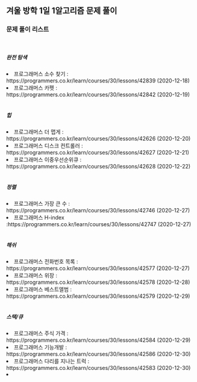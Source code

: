 <h2>겨울 방학 1일 1알고리즘 문제 풀이</h2>

<h3>문제 풀이 리스트</h3>
<br>
<h5>완전 탐색</h5>
<li>프로그래머스 소수 찾기 : https://programmers.co.kr/learn/courses/30/lessons/42839 (2020-12-18)</li>
<li>프로그래머스 카펫 : https://programmers.co.kr/learn/courses/30/lessons/42842 (2020-12-19)</li>
<br>
<h5>힙</h5>
<li>프로그래머스 더 맵게 : https://programmers.co.kr/learn/courses/30/lessons/42626 (2020-12-20)</li>
<li>프로그래머스 디스크 컨트롤러 : https://programmers.co.kr/learn/courses/30/lessons/42627 (2020-12-21)</li>
<li>프로그래머스 이중우선순위큐 : https://programmers.co.kr/learn/courses/30/lessons/42628 (2020-12-22)</li>
<br>
<h5>정렬 </h5>
<li>프로그래머스 가장 큰 수 : https://programmers.co.kr/learn/courses/30/lessons/42746 (2020-12-27)</li>
<li>프로그래머스 H-index :https://programmers.co.kr/learn/courses/30/lessons/42747 (2020-12-27)</li>
<br>
<h5>해쉬 </h5>
<li>프로그래머스 전화번호 목록 : https://programmers.co.kr/learn/courses/30/lessons/42577 (2020-12-27)</li>
<li>프로그래머스 위장 : https://programmers.co.kr/learn/courses/30/lessons/42578 (2020-12-28)</li>
<li>프로그래머스 베스트앨범 : https://programmers.co.kr/learn/courses/30/lessons/42579 (2020-12-29)</li>

<br>
<h5>스택/큐</h5>
<li>프로그래머스 주식 가격 : https://programmers.co.kr/learn/courses/30/lessons/42584 (2020-12-29)</li>
<li>프로그래머스 기능개발 : https://programmers.co.kr/learn/courses/30/lessons/42586 (2020-12-30)</li>
<li>프로그래머스 다리를 지나는 트럭 : https://programmers.co.kr/learn/courses/30/lessons/42583 (2020-12-30)</li>
<li></li>

